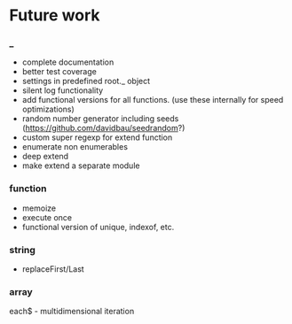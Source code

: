 # Future work

### _

- complete documentation
- better test coverage
- settings in predefined root._ object
- silent log functionality
- add functional versions for all functions. (use these internally for speed optimizations)
- random number generator including seeds (https://github.com/davidbau/seedrandom?)
- custom super regexp for extend function
- enumerate non enumerables
- deep extend
- make extend a separate module

### function
- memoize
- execute once
- functional version of unique, indexof, etc.

### string
- replaceFirst/Last

### array
each$ - multidimensional iteration





